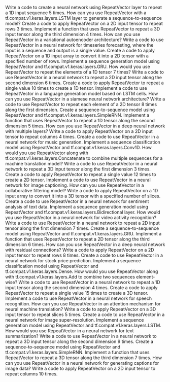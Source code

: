 Write a code to create a neural network using RepeatVector layer to repeat a 1D input sequence 5 times.
How can you use RepeatVector with a tf.compat.v1.keras.layers.LSTM layer to generate a sequence-to-sequence model?
Create a code to apply RepeatVector on a 2D input tensor to repeat rows 3 times.
Implement a function that uses RepeatVector to repeat a 3D input tensor along the third dimension 4 times.
How can you use RepeatVector in a variational autoencoder architecture?
Write a code to use RepeatVector in a neural network for timeseries forecasting, where the input is a sequence and output is a single value.
Create a code to apply RepeatVector on a 1D input array to convert it into a 2D tensor with a specified number of rows.
Implement a sequence generation model using RepeatVector and tf.compat.v1.keras.layers.GRU.
How would you use RepeatVector to repeat the elements of a 1D tensor 7 times?
Write a code to use RepeatVector in a neural network to repeat a 2D input tensor along the second dimension 6 times.
Create a code to apply RepeatVector to repeat a single value 10 times to create a 1D tensor.
Implement a code to use RepeatVector in a language generation model based on LSTM cells.
How can you use RepeatVector in a siamese neural network architecture?
Write a code to use RepeatVector to repeat each element of a 2D tensor 8 times along the first dimension.
Create a sequence-to-sequence model using RepeatVector and tf.compat.v1.keras.layers.SimpleRNN.
Implement a function that uses RepeatVector to repeat a 1D tensor along the second dimension 5 times.
How can you use RepeatVector in a deep neural network with multiple layers?
Write a code to apply RepeatVector on a 2D input tensor to repeat columns 4 times.
Create a code to use RepeatVector in a neural network for music generation.
Implement a sequence classification model using RepeatVector and tf.compat.v1.keras.layers.Conv1D.
How would you use RepeatVector along with tf.compat.v1.keras.layers.Concatenate to combine multiple sequences for a machine translation model?
Write a code to use RepeatVector in a neural network to repeat a 3D input tensor along the first dimension 3 times.
Create a code to apply RepeatVector to repeat a single value 12 times to create a 2D tensor.
Implement a code to use RepeatVector in a neural network for image captioning.
How can you use RepeatVector in a collaborative filtering model?
Write a code to apply RepeatVector on a 1D input array to convert it into a 3D tensor with a specified number of slices.
Create a code to use RepeatVector in a neural network for sentiment analysis of text data.
Implement a sequence generation model using RepeatVector and tf.compat.v1.keras.layers.Bidirectional layer.
How would you use RepeatVector in a neural network for video activity recognition?
Write a code to use RepeatVector in a neural network to repeat a 2D input tensor along the first dimension 7 times.
Create a sequence-to-sequence model using RepeatVector and tf.compat.v1.keras.layers.GRU.
Implement a function that uses RepeatVector to repeat a 2D tensor along the third dimension 6 times.
How can you use RepeatVector in a deep neural network with residual connections?
Write a code to apply RepeatVector on a 2D input tensor to repeat rows 8 times.
Create a code to use RepeatVector in a neural network for stock price prediction.
Implement a sequence classification model using RepeatVector and tf.compat.v1.keras.layers.Dense.
How would you use RepeatVector along with tf.compat.v1.keras.layers.Add to combine two sequences element-wise?
Write a code to use RepeatVector in a neural network to repeat a 1D input tensor along the second dimension 4 times.
Create a code to apply RepeatVector to repeat a single value 15 times to create a 3D tensor.
Implement a code to use RepeatVector in a neural network for speech recognition.
How can you use RepeatVector in an attention mechanism for neural machine translation?
Write a code to apply RepeatVector on a 3D input tensor to repeat slices 5 times.
Create a code to use RepeatVector in a neural network for image super-resolution.
Implement a sequence generation model using RepeatVector and tf.compat.v1.keras.layers.LSTM.
How would you use RepeatVector in a neural network for text summarization?
Write a code to use RepeatVector in a neural network to repeat a 3D input tensor along the second dimension 9 times.
Create a sequence-to-sequence model using RepeatVector and tf.compat.v1.keras.layers.SimpleRNN.
Implement a function that uses RepeatVector to repeat a 3D tensor along the third dimension 7 times.
How can you use RepeatVector in a neural network for generating captions for image data?
Write a code to apply RepeatVector on a 2D input tensor to repeat columns 10 times.